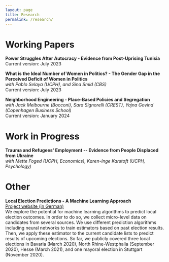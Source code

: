 ```yaml
---
layout: page
title: Research
permalink: /research/
---
```


[comment]: <> (# Working Papers)
 

# Working Papers
**Power Struggles After Autocracy - Evidence from Post-Uprising Tunisia** <br>
Current version: July 2023

**What is the Ideal Number of Women in Politics? - The Gender Gap in the Perceived Deficit of Women in Politics** <br>
*with  Pablo Selaya (UCPH), and Sina Smid (CBS)* <br>
Current version: July 2023 


**Neighborhood Engineering - Place-Based Policies and Segregation** <br>
*with Jack Melbourne (Bocconi), Sara Signorelli (CREST), Yajna Govind (Copenhagen Business School)* <br>
Current version: January 2024


# Work in Progress
**Trauma and Refugees' Employment -- Evidence from People Displaced from Ukraine** <br>
*with Mette Foged (UCPH, Economics), Karen-Inge Karstoft (UCPH, Psychology)* <br>


# Other
**Local Election Predictions - A Machine Learning Approach** <br>
[Project website (in German)](https://www.wahlorakel.com/) <br>
We explore the potential for machine learning algorithms to predict local election 
outcomes. In order to do so, we collect micro-level data on candidates from 
several sources. We use different prediction algorithms including neural networks 
to train estimators based on past election results. 
Then, we apply these estimator to the current candidate lists to 
predict results of upcoming elections. So far, we publicly covered three 
local elections in Bavaria (March 2020), North Rhine-Westphalia (September 2020), 
Hesse (March 2021), and one mayoral election in Stuttgart (November 2020).